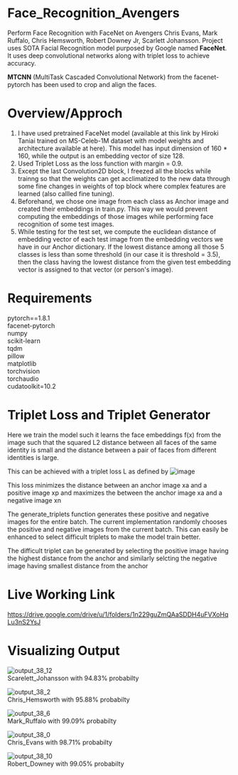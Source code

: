 # Face_Recognition_Avengers
Perform Face Recognition with FaceNet on Avengers Chris Evans, Mark Ruffalo, Chris Hemsworth, Robert Downey Jr, Scarlett Johansson.
Project uses SOTA Facial Recognition model purposed by Google named <b>FaceNet</b>. It uses deep convolutional networks along with triplet loss to achieve accuracy.

<b>MTCNN</b> (MultiTask Cascaded Convolutional Network) from the facenet-pytorch has been used to crop and align the faces.

# Overview/Approch
1. I have used pretrained FaceNet model (available at this link by Hiroki Taniai trained on MS-Celeb-1M dataset with model weights and architecture available at here). This model has input dimension of 160 * 160, while the output is an embedding vector of size 128.<br>
2. Used Triplet Loss as the loss function with margin = 0.9.<br>
3. Except the last Convolution2D block, I freezed all the blocks while trainng so that the weights can get acclimatized to the new data through some fine changes in weights of top block where complex features are learned (also callled fine tuning).<br>
4. Beforehand, we chose one image from each class as Anchor image and created their embeddings in train.py. This way we would prevent computing the embeddings of those images while performing face recognition of some test images.<br>
5. While testing for the test set, we compute the euclidean distance of embedding vector of each test image from the embedding vectors we have in our Anchor dictionary. If the lowest distance among all those 5 classes is less than some threshold (in our case it is threshold = 3.5), then the class having the lowest distance from the given test embedding vector is assigned to that vector (or person's image).<br>

# Requirements
 pytorch==1.8.1<br>
 facenet-pytorch<br>
 numpy<br>
 scikit-learn<br>
 tqdm<br>
 pillow<br>
 matplotlib<br>
 torchvision<br>
 torchaudio<br>
 cudatoolkit=10.2<br>
 
# Triplet Loss and Triplet Generator
Here we train the model such it learns the face embeddings f(x) from the image  such that the squared L2 distance between all faces of the same identity is small and the distance between a pair of faces from different identities is large.

This can be achieved with a triplet loss L as defined by
![image](https://user-images.githubusercontent.com/55848343/205446016-dadf873e-5561-4de5-915c-766d622848a3.png)

This loss minimizes the distance between an anchor image xa and a positive image xp and maximizes the between the anchor image xa and a negative image xn

The generate_triplets function generates these positive and negative images for the entire batch. The current implementation randomly chooses the positive and negative images from the current batch. This can easily be enhanced to select difficult triplets to make the model train better.

The difficult triplet can be generated by selecting the positive image having the highest distance from the anchor and similarly selcting the negative image having smallest distance from the anchor
<br>
# Live Working Link 
https://drive.google.com/drive/u/1/folders/1n229guZmQAaSDDH4uFVXoHqLu3nS2YsJ
# Visualizing Output
![output_38_12](https://user-images.githubusercontent.com/55848343/205446511-6cfdf772-7880-421d-8977-fb25a5a19529.jpg)
<br>Scarelett_Johansson with 94.83% probabilty

![output_38_2](https://user-images.githubusercontent.com/55848343/205446547-a74096c1-799e-464f-a585-20c4c59b8bbf.jpg)
<br>Chris_Hemsworth with 95.88% probabilty

![output_38_6](https://user-images.githubusercontent.com/55848343/205446645-7647e713-42ff-419a-b081-84f974f49aac.jpg)
<br>Mark_Ruffalo with 99.09% probabilty

![output_38_0](https://user-images.githubusercontent.com/55848343/205446672-cb823287-380e-49ac-a175-1a959699a266.jpg)
<br>Chris_Evans with 98.71% probabilty

![output_38_10](https://user-images.githubusercontent.com/55848343/205446696-28857544-3b1a-4f94-af33-4263bbb0d9d2.jpg)
<br>Robert_Downey with 99.05% probabilty
